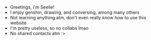 - Greetings, i'm Seelie!
- I enjoy genshin, drawing, and conversing, among many others
- Not learning anything atm, don't even really know how to use this website
- I'm pretty useless, so no collabs lmao
- No shared contacts atm :>

<!---
lSeelie/lSeelie is a ✨ special ✨ repository because its `README.md` (this file) appears on your GitHub profile.
You can click the Preview link to take a look at your changes.
--->

